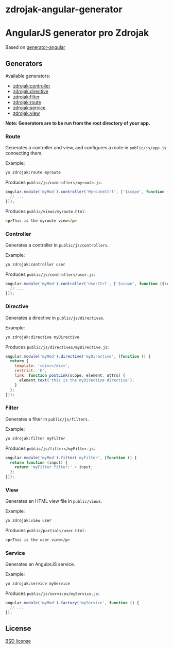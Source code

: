 zdrojak-angular-generator
=========================

# AngularJS generator pro Zdrojak

Based on [generator-angular](https://github.com/yeoman/generator-angular/)

## Generators

Available generators:

* [zdrojak:controller](#controller)
* [zdrojak:directive](#directive)
* [zdrojak:filter](#filter)
* [zdrojak:route](#route)
* [zdrojak:service](#service)
* [zdrojak:view](#view)

**Note: Generators are to be run from the root directory of your app.**

### Route
Generates a controller and view, and configures a route in `public/js/app.js` connecting them.

Example:
```bash
yo zdrojak:route myroute
```

Produces `public/js/controllers/myroute.js`:
```javascript
angular.module('myMod').controller('MyrouteCtrl', ['$scope', function ($scope) {
  // ...
}]);
```

Produces `public/views/myroute.html`:
```html
<p>This is the myroute view</p>
```

### Controller
Generates a controller in `public/js/controllers`.

Example:
```bash
yo zdrojak:controller user
```

Produces `public/js/controllers/user.js`:
```javascript
angular.module('myMod').controller('UserCtrl', ['$scope', function ($scope) {
  // ...
}]);
```
### Directive
Generates a directive in `public/js/directives`.

Example:
```bash
yo zdrojak:directive myDirective
```

Produces `public/js/directives/myDirective.js`:
```javascript
angular.module('myMod').directive('myDirective', [function () {
  return {
    template: '<div></div>',
    restrict: 'E',
    link: function postLink(scope, element, attrs) {
      element.text('this is the myDirective directive');
    }
  };
}]);
```

### Filter
Generates a filter in `public/js/filters`.

Example:
```bash
yo zdrojak:filter myFilter
```

Produces `public/js/filters/myFilter.js`:
```javascript
angular.module('myMod').filter('myFilter', [function () {
  return function (input) {
    return 'myFilter filter:' + input;
  };
}]);
```

### View
Generates an HTML view file in `public/views`.

Example:
```bash
yo zdrojak:view user
```

Produces `public/partials/user.html`:
```html
<p>This is the user view</p>
```

### Service
Generates an AngularJS service.

Example:
```bash
yo zdrojak:service myService
```

Produces `public/js/services/myService.js`:
```javascript
angular.module('myMod').factory('myService', function () {
  // ...
});
```

## License

[BSD license](http://opensource.org/licenses/bsd-license.php)



